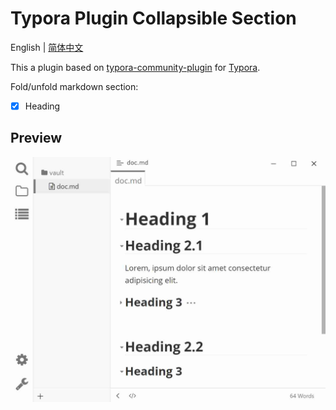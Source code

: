 # Typora Plugin Collapsible Section

English | [简体中文](https://github.com/typora-community-plugin/typora-plugin-collapsible-section/blob/main/README.zh-CN.md)

This a plugin based on [typora-community-plugin](https://github.com/typora-community-plugin/typora-community-plugin) for [Typora](https://typora.io).

Fold/unfold markdown section:

- [x] Heading

## Preview

![](./docs/assets/base.jpg)
